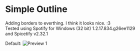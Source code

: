 # Simple Outline
Adding borders to everthing. I think it looks nice. :3
<br> Tested using Spotify for Windows (32 bit)
1.2.17.834.g26ee1129 <br>
and Spicetify v2.32.1

Default:
![Preview 1](https://raw.githubusercontent.com/Droidiar/simpleoutline-spicetify/main/preview1.avif)

